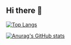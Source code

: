 ## Hi there 👋

<!--
**KhoTheProgrammer/KhoTheProgrammer** is a ✨ _special_ ✨ repository because its `README.md` (this file) appears on your GitHub profile.

Here are some ideas to get you started:

- 🔭 I’m currently working on ...
- 🌱 I’m currently learning ...
- 👯 I’m looking to collaborate on ...
- 🤔 I’m looking for help with ...
- 💬 Ask me about ...
- 📫 How to reach me: ...
- 😄 Pronouns: ...
- ⚡ Fun fact: ...
-->
[![Top Langs](https://github-readme-stats.vercel.app/api/top-langs/?username=KhoTheProgrammer)](https://github.com/anuraghazra/github-readme-stats)

[![Anurag's GitHub stats](https://github-readme-stats.vercel.app/api?username=KhoTheProgrammer)](https://github.com/anuraghazra/github-readme-stats)
